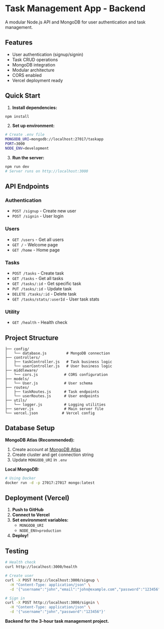 # Task Management App - Backend

A modular Node.js API and MongoDB for user authentication and task management.

## Features

- User authentication (signup/signin)
- Task CRUD operations
- MongoDB integration
- Modular architecture
- CORS enabled
- Vercel deployment ready

## Quick Start

1. **Install dependencies:**
```bash
npm install
```

2. **Set up environment:**
```bash
# Create .env file
MONGODB_URI=mongodb://localhost:27017/taskapp
PORT=3000
NODE_ENV=development
```

3. **Run the server:**
```bash
npm run dev
# Server runs on http://localhost:3000
```

## API Endpoints

### Authentication
- `POST /signup` - Create new user
- `POST /signin` - User login

### Users
- `GET /users` - Get all users
- `GET /` - Welcome page
- `GET /home` - Home page

### Tasks
- `POST /tasks` - Create task
- `GET /tasks` - Get all tasks
- `GET /tasks/:id` - Get specific task
- `PUT /tasks/:id` - Update task
- `DELETE /tasks/:id` - Delete task
- `GET /tasks/stats/:userId` - User task stats

### Utility
- `GET /health` - Health check

## Project Structure

```
├── config/
│   └── database.js         # MongoDB connection
├── controllers/
│   ├── taskController.js   # Task business logic
│   └── userController.js   # User business logic
├── middleware/
│   └── cors.js            # CORS configuration
├── models/
│   └── User.js            # User schema
├── routes/
│   ├── taskRoutes.js      # Task endpoints
│   └── userRoutes.js      # User endpoints
├── utils/
│   └── logger.js          # Logging utilities
├── server.js              # Main server file
└── vercel.json           # Vercel config
```

## Database Setup

**MongoDB Atlas (Recommended):**
1. Create account at [MongoDB Atlas](https://www.mongodb.com/atlas)
2. Create cluster and get connection string
3. Update `MONGODB_URI` in `.env`

**Local MongoDB:**
```bash
# Using Docker
docker run -d -p 27017:27017 mongo:latest
```

## Deployment (Vercel)

1. **Push to GitHub**
2. **Connect to Vercel**
3. **Set environment variables:**
   - `MONGODB_URI`
   - `NODE_ENV=production`
4. **Deploy!**

## Testing

```bash
# Health check
curl http://localhost:3000/health

# Create user
curl -X POST http://localhost:3000/signup \
  -H "Content-Type: application/json" \
  -d '{"username":"john","email":"john@example.com","password":"123456"}'

# Sign in
curl -X POST http://localhost:3000/signin \
  -H "Content-Type: application/json" \
  -d '{"username":"john","password":"123456"}'
```



**Backend for the 3-hour task management project.**